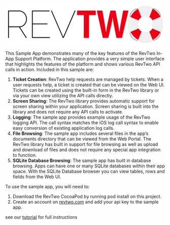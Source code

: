 ![RevTwo Logo](logo.png)

This Sample App demonstrates many of the key features of the RevTwo In-App Support Platform.   The application provides a very simple user interface that highlights the features of the platform and shows various RevTwo API calls in action.   Included in this sample are:

1. **Ticket Creation**:  RevTwo help requests are managed by tickets.   When a user requests help, a ticket is created that can be viewed on the Web UI.    Tickets can be created using the built-in form in the RevTwo library or via your own view utilizing the API calls directly.
2. **Screen Sharing**:  The RevTwo library provides automatic support for screen sharing within your application.   Screen sharing is built into the library and does not require any API calls to activate.  
3. **Logging**:   The sample app provides example usage of the RevTwo logging API.   The call syntax matches the iOS log call syntax to enable easy conversion of existing application log calls. 
4. **File Browsing**:  The sample app includes several files in the app’s documents directory that can be viewed from the Web Portal.   The RevTwo library has built in support for file browsing as well as upload and download of files and does not require any special app integration to function.
5. **SQLite Database Browsing**:  The sample app has built in database browsing.   Apps can have one or many SQLite databases within their app space. With the SQLite Database browser you can view tables, rows and fields from the Web UI.

To use the sample app, you will need to:

1. Download the RevTwo CocoaPod by running pod install on this project.
2. Create an account on [revtwo.com](http://revtwo.com/) and add your api key to the sample app.

see our [tutorial](https://revtwo.readme.io/docs/getting-started-ios) for full instructions

